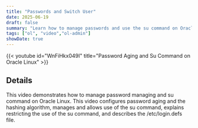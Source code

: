 ```yaml
---
title: "Passwords and Switch User"
date: 2025-06-19
draft: false
summary: "Learn how to manage passwords and use the su command on Oracle Linux."
tags: ["ol", "video","ol-admin"]
showDate: true
---
```


{{< youtube id="WnFiHkx049I" title="Password Aging and Su Command on Oracle Linux" >}}

## Details

This video demonstrates how to manage password managing and su command on Oracle Linux. This video configures password aging and the hashing algorithm, manages and allows use of the su command, explains restricting the use of the su command, and describes the /etc/login.defs file.
